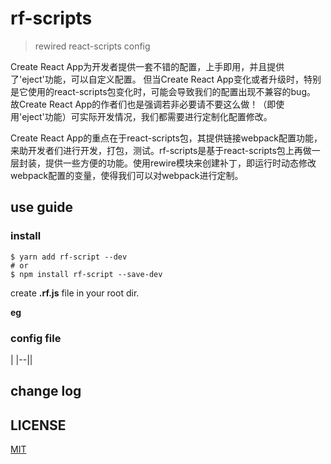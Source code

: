 # rf-scripts

> rewired react-scripts config

Create React App为开发者提供一套不错的配置，上手即用，并且提供了'eject'功能，可以自定义配置。
但当Create React App变化或者升级时，特别是它使用的react-scripts包变化时，可能会导致我们的配置出现不兼容的bug。
故Create React App的作者们也是强调若非必要请不要这么做！（即使用'eject'功能）可实际开发情况，我们都需要进行定制化配置修改。

Create React App的重点在于react-scripts包，其提供链接webpack配置功能，来助开发者们进行开发，打包，测试。rf-scripts是基于react-scripts包上再做一层封装，提供一些方便的功能。使用rewire模块来创建补丁，即运行时动态修改webpack配置的变量，使得我们可以对webpack进行定制。

## use guide

### install

```shell
$ yarn add rf-script --dev
# or
$ npm install rf-script --save-dev
```

create **.rf.js** file in your root dir.

**eg**

### config file

|
|--||

## change log

## LICENSE

[MIT](https://github.com/Mrlyjoutlook/rf/blob/master/LICENSE)
